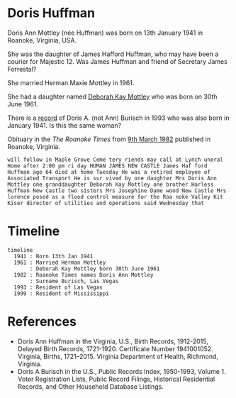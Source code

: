 # Doris Huffman

Doris Ann Mottley (née Huffman) was born on 13th January 1941 in Roanoke, Virginia, USA.

She was the daughter of James Hafford Huffman, who may have been a courier for Majestic 12. Was James Huffman and friend of Secretary James Forrestal?

She married Herman Maxie Mottley in 1961.

She had a daughter named [Deborah Kay Mottley](mottley_deborah.md) who was born on 30th June 1961.

There is a [record](https://www.ancestry.co.uk/discoveryui-content/view/93994757:1788) of Doris A. (not Ann) Burisch in 1993 who was also born in January 1941. Is this the same woman?

Obituary in the *The Roanoke Times* from [9th March 1982](https://www.newspapers.com/newspage/918253258/) published in Roanoke, Virginia.

```
will follow in Maple Grove Ceme tery riends may call at Lynch uneral Home after 2:00 pm ri day HUMAN JAMES NEW CASTLE James Haf ford Huffman age 64 died at home Tuesday He was a retired employee of Associated Transport He is sur vived by one daughter Mrs Doris Ann Mottley one granddaughter Deborah Kay Mottley one brother Harless Huffman New Castle two sisters Mrs Josephine Dame wood New Castle Mrs lorence posed as a flood control measure for the Roa noke Valley Kit Kiser director of utilities and operations said Wednesday that 
```



# Timeline

```mermaid
timeline
  1941 : Born 13th Jan 1941
  1961 : Married Herman Mottley
       : Deborah Kay Mottley born 30th June 1961
  1982 : Roanoke Times names Doris Ann Mottley
       : Surname Burisch, Las Vegas
  1993 : Resident of Las Vegas
  1999 : Resident of Mississippi
```





# References

- Doris Ann Huffman in the Virginia, U.S., Birth Records, 1912-2015, Delayed Birth Records, 1721-1920. Certificate Number 1941001052. Virginia, Births, 1721–2015. Virginia Department of Health, Richmond, Virginia.
- Doris A Burisch in the U.S., Public Records Index, 1950-1993, Volume 1. Voter Registration Lists, Public Record Filings, Historical Residential Records, and Other Household Database Listings.
